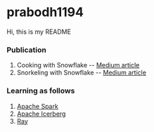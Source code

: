 # prabodh1194

Hi, this is my README


### Publication

1. Cooking with Snowflake -- [Medium article](https://medium.com/toplyne-engineering/cooking-with-snowflake-833a1139ab01)
2. Snorkeling with Snowflake -- [Medium article](https://medium.com/toplyne-engineering/snorkeling-with-snowflake-6047af420541)

### Learning as follows

1. [Apache Spark](https://spark.apache.org/)
2. [Apache Icerberg](https://iceberg.apache.org/)
3. [Ray](https://www.ray.io/)
